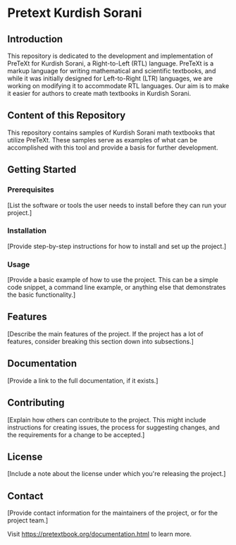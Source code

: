 # Pretext Kurdish Sorani

## Introduction

This repository is dedicated to the development and implementation of PreTeXt for Kurdish Sorani, a Right-to-Left (RTL) language. PreTeXt is a markup language for writing mathematical and scientific textbooks, and while it was initially designed for Left-to-Right (LTR) languages, we are working on modifying it to accommodate RTL languages. Our aim is to make it easier for authors to create math textbooks in Kurdish Sorani.

## Content of this Repository

This repository contains samples of Kurdish Sorani math textbooks that utilize PreTeXt. These samples serve as examples of what can be accomplished with this tool and provide a basis for further development.

## Getting Started

### Prerequisites

[List the software or tools the user needs to install before they can run your project.]

### Installation

[Provide step-by-step instructions for how to install and set up the project.]

### Usage

[Provide a basic example of how to use the project. This can be a simple code snippet, a command line example, or anything else that demonstrates the basic functionality.]

## Features

[Describe the main features of the project. If the project has a lot of features, consider breaking this section down into subsections.]

## Documentation

[Provide a link to the full documentation, if it exists.]

## Contributing

[Explain how others can contribute to the project. This might include instructions for creating issues, the process for suggesting changes, and the requirements for a change to be accepted.]

## License

[Include a note about the license under which you're releasing the project.]

## Contact

[Provide contact information for the maintainers of the project, or for the project team.]



Visit <https://pretextbook.org/documentation.html> to learn more.
